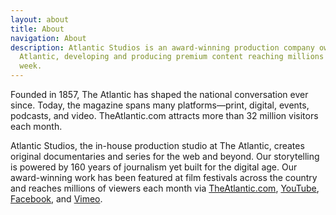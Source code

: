 ```yaml
---
layout: about
title: About
navigation: About
description: Atlantic Studios is an award-winning production company owned by The
  Atlantic, developing and producing premium content reaching millions globally each
  week.
---
```


Founded in 1857, The Atlantic has shaped the national conversation ever since. Today, the magazine spans many platforms—print, digital, events, podcasts, and video. TheAtlantic.com attracts more than 32 million visitors each month.

Atlantic Studios, the in-house production studio at The Atlantic, creates original documentaries and series for the web and beyond. Our storytelling is powered by 160 years of journalism yet built for the digital age. Our award-winning work has been featured at film festivals across the country and reaches millions of viewers each month via <a href="https://www.theatlantic.com/video/" target="_blank">TheAtlantic.com</a>, <a href="https://www.youtube.com/user/TheAtlantic" target="_blank">YouTube</a>, <a href="https://www.facebook.com/pg/TheAtlantic/videos/?ref=page_internal" target="_blank">Facebook</a>, and <a href="https://vimeo.com/atlanticvideo" target="_blank">Vimeo</a>.
